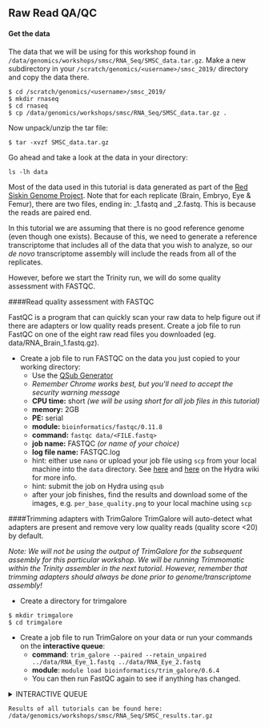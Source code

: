 
## Raw Read QA/QC 

#### Get the data

The data that we will be using for this workshop found in ```/data/genomics/workshops/smsc/RNA_Seq/SMSC_data.tar.gz```. Make a new subdirectory in your ```/scratch/genomics/<username>/smsc_2019/``` directory and copy the data there.

```
$ cd /scratch/genomics/<username>/smsc_2019/
$ mkdir rnaseq
$ cd rnaseq
$ cp /data/genomics/workshops/smsc/RNA_Seq/SMSC_data.tar.gz .
```

Now unpack/unzip the tar file:

```
$ tar -xvzf SMSC_data.tar.gz
```

Go ahead and take a look at the data in your directory:

```
ls -lh data
```

Most of the data used in this tutorial is data generated as part of the [Red Siskin Genome Project](https://www.braunlab.umd.edu/red-siskin-conservation/). Note that for each replicate (Brain, Embryo, Eye & Femur), there are two files, ending in: \_1.fastq and \_2.fastq. This is because the reads are paired end.

In this tutorial we are assuming that there is no good reference genome (even though one exists). Because of this, we need to generate a reference transcriptome that includes all of the data that you wish to analyze, so our _de novo_ transcriptome assembly will include the reads from all of the replicates.

However, before we start the Trinity run, we will do some quality assessment with FASTQC.

####Read quality assessment with FASTQC

FastQC is a program that can quickly scan your raw data to help figure out if there are adapters or low quality reads present. Create a job file to run FastQC on one of the eight raw read files you downloaded (eg. data/RNA\_Brain\_1.fastq.gz).

* Create a job file to run FASTQC on the data you just copied to your working directory:  
	+ Use the [QSub Generator](https://hydra-admin01.si.edu/tools/QSubGen/)
    + *Remember Chrome works best, but you'll need to accept the security warning message*  
    + **CPU time:** short *(we will be using short for all job files in this tutorial)*
    + **memory:** 2GB
    + **PE:** serial
    + **module:** ```bioinformatics/fastqc/0.11.8```
    + **command:** ```fastqc data/<FILE.fastq>```  
    + **job name:** FASTQC *(or name of your choice)*  
    + **log file name:** FASTQC.log  
    + hint: either use ```nano``` or upload your job file using ```scp``` from your local machine into the `data` directory. See [here](https://confluence.si.edu/display/HPC/Disk+Space+and+Disk+Usage) and [here](https://confluence.si.edu/display/HPC/Transferring+files+to+or+from+Hydra) on the Hydra wiki for more info.  
    + hint: submit the job on Hydra using ```qsub``` 
	+ after your job finishes, find the results and download some of the images, e.g. ```per_base_quality.png``` to your local machine using ```scp```

####Trimming adapters with TrimGalore
TrimGalore will auto-detect what adapters are present and remove very low quality reads (quality score <20) by default.  

_Note: We will not be using the output of TrimGalore for the subsequent assembly for this particular workshop. We will be running Trimmomatic within the Trinity assembler in the next tutorial. However, remember that trimming adapters should always be done prior to genome/transcriptome assembly!_
* Create a directory for trimgalore

```
$ mkdir trimgalore
$ cd trimgalore
```
* Create a job file to run TrimGalore on your data or run your commands on the **interactive queue**:  
	+ **command**: ```trim_galore --paired --retain_unpaired ../data/RNA_Eye_1.fastq ../data/RNA_Eye_2.fastq```  
	+ **module**: ```module load bioinformatics/trim_galore/0.6.4```
	+ You can then run FastQC again to see if anything has changed.


<details><summary>INTERACTIVE QUEUE</summary>
<p>
Commands:

```
$ pwd
$ qrsh -pe mthread 2
$ cd /scratch/genomics/<username>/smsc_2019/rnaseq/trimgalore/
$ module load bioinformatics/trim_galore
$ trim_galore --paired --retain_unpaired ../data/RNA_Eye_1.fastq ../data/RNA_Eye_2.fastq &>trim_galore.log &
$ tail trim_galore.log

```

</p>
</details>

```
Results of all tutorials can be found here:
/data/genomics/workshops/smsc/RNA_Seq/SMSC_results.tar.gz
```